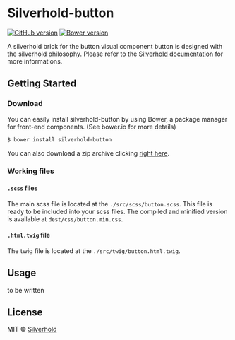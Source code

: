 # Silverhold-button
[![GitHub version](https://badge.fury.io/gh/silverhold%2Fbutton.svg)](https://badge.fury.io/gh/silverhold%2Fbutton)
[![Bower version](https://badge.fury.io/bo/silverhold-button.svg)](https://badge.fury.io/bo/silverhold-button)

A silverhold brick for the button visual component
button is designed with the silverhold philosophy. Please refer to the [Silverhold documentation](http://silverhold.github.io/) for more informations.

## Getting Started
### Download
You can easily install silverhold-button by using Bower, a package manager for front-end components. (See bower.io for more details)

```bash
$ bower install silverhold-button
```

You can also download a zip archive clicking [right here](https://github.com/silverhold/button/archive/master.zip).

### Working files
#### `.scss` files
The main scss file is located at the `./src/scss/button.scss`. This file is ready to be included into your scss files. The compiled and minified version is available at `dest/css/button.min.css`.





#### `.html.twig` file
The twig file is located at the `./src/twig/button.html.twig`.

## Usage
to be written

## License
MIT © [Silverhold](silverhold.github.io)
